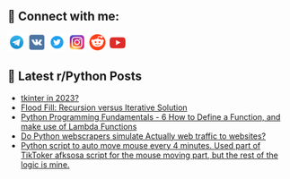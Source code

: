 ## 🔎 Connect with me:
[<img src="https://github.com/bullbesh/bullbesh/blob/main/images/Telegram.png" width="32" height="32" />](https://t.me/bullbesh)
[<img src="https://github.com/bullbesh/bullbesh/blob/main/images/VK.png" width="32" height="32" />](https://vk.com/bullbesh)
[<img src="https://github.com/bullbesh/bullbesh/blob/main/images/Twitter.png" width="32" height="32" />](https://twitter.com/bullbesh1)
[<img src="https://github.com/bullbesh/bullbesh/blob/main/images/Instagram.png" width="32" height="32" />](https://www.instagram.com/bullbesh)
[<img src="https://github.com/bullbesh/bullbesh/blob/main/images/Reddit.png" width="32" height="32" />](https://www.reddit.com/user/bullbesh)
[<img src="https://github.com/bullbesh/bullbesh/blob/main/images/YouTube.png" width="32" height="32" />](https://www.youtube.com/channel/UCtfjRs6uzgq5mfm8S06WTcg)

## 📕 Latest r/Python Posts
<!-- BLOG-POST-LIST:START -->
- [tkinter in 2023?](https://www.reddit.com/r/Python/comments/10l4qv9/tkinter_in_2023/)
- [Flood Fill: Recursion versus Iterative Solution](https://www.reddit.com/r/Python/comments/10l3jyx/flood_fill_recursion_versus_iterative_solution/)
- [Python Programming Fundamentals - 6 How to Define a Function, and make use of Lambda Functions](https://www.reddit.com/r/Python/comments/10l344w/python_programming_fundamentals_6_how_to_define_a/)
- [Do Python webscrapers simulate Actually web traffic to websites?](https://www.reddit.com/r/Python/comments/10l25ii/do_python_webscrapers_simulate_actually_web/)
- [Python script to auto move mouse every 4 minutes. Used part of TikToker afksosa script for the mouse moving part, but the rest of the logic is mine.](https://www.reddit.com/r/Python/comments/10l1gmk/python_script_to_auto_move_mouse_every_4_minutes/)
<!-- BLOG-POST-LIST:END -->
